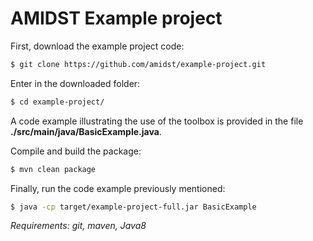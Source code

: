 # AMIDST Example project

First, download the example project code:

```bash
$ git clone https://github.com/amidst/example-project.git
```

Enter in the downloaded folder:

```bash
$ cd example-project/
```

A code example illustrating the use of the toolbox is provided in the file **./src/main/java/BasicExample.java**. 

Compile and build the package:

```bash
$ mvn clean package
```

Finally, run the code example previously mentioned:

```bash
$ java -cp target/example-project-full.jar BasicExample

```


*Requirements: git, maven, Java8*
